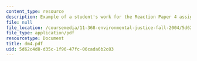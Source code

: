 ```yaml
---
content_type: resource
description: Example of a student's work for the Reaction Paper 4 assignment.
file: null
file_location: /coursemedia/11-368-environmental-justice-fall-2004/5d62c4d8d35c1f9647fc06cada6b2c83_dm4.pdf
file_type: application/pdf
resourcetype: Document
title: dm4.pdf
uid: 5d62c4d8-d35c-1f96-47fc-06cada6b2c83
---
```

